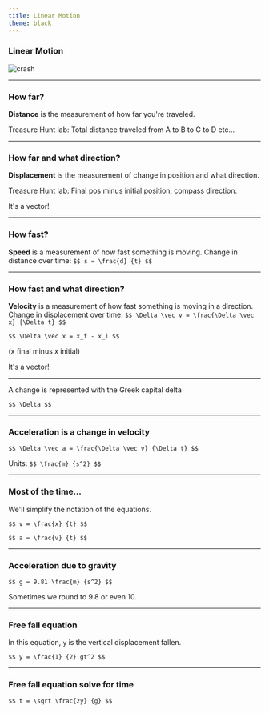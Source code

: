 ```yaml
---
title: Linear Motion
theme: black
---
```


### Linear Motion

![crash](/assets/slides/crash.gif)

---

### How far?

**Distance** is the measurement of how far you're traveled.

Treasure Hunt lab: Total distance traveled from A to B to C to D etc...

---

### How far and what direction?

**Displacement** is the measurement of change in position and what direction.

Treasure Hunt lab: Final pos minus initial position, compass direction.

It's a vector!

---

### How fast?

**Speed** is a measurement of how fast something is moving. Change in distance over time: `$$ s = \frac{d} {t} $$`

---

### How fast and what direction?

**Velocity** is a measurement of how fast something is moving in a direction. Change in displacement over time: `$$ \Delta \vec v = \frac{\Delta \vec x} {\Delta t} $$`

`$$ \Delta \vec x = x_f - x_i $$`

(x final minus x initial)

It's a vector!

---

A change is represented with the Greek capital delta

`$$ \Delta $$`

---

### Acceleration is a change in velocity

`$$ \Delta \vec a = \frac{\Delta \vec v} {\Delta t} $$`

Units: `$$ \frac{m} {s^2} $$`

---

### Most of the time...

We'll simplify the notation of the equations.

`$$ v = \frac{x} {t} $$`

`$$ a = \frac{v} {t} $$`

---

### Acceleration due to gravity

`$$ g = 9.81 \frac{m} {s^2} $$`

Sometimes we round to 9.8 or even 10.

---

### Free fall equation

In this equation, `y` is the vertical displacement fallen.

`$$ y = \frac{1} {2} gt^2 $$`

---

### Free fall equation solve for time

`$$ t = \sqrt \frac{2y} {g} $$`
